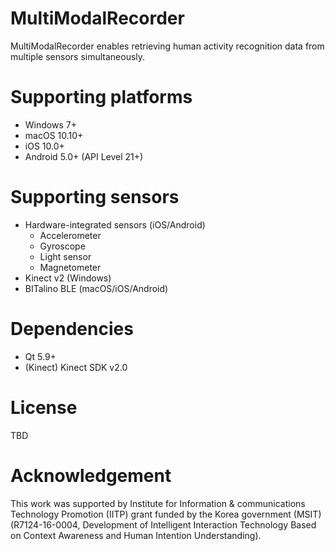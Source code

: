 # MultiModalRecorder

MultiModalRecorder enables retrieving human activity recognition data from multiple sensors simultaneously.


# Supporting platforms

- Windows 7+
- macOS 10.10+
- iOS 10.0+
- Android 5.0+ (API Level 21+)


# Supporting sensors

- Hardware-integrated sensors (iOS/Android)
  - Accelerometer
  - Gyroscope
  - Light sensor
  - Magnetometer
- Kinect v2 (Windows)
- BITalino BLE (macOS/iOS/Android)


# Dependencies

- Qt 5.9+
- (Kinect) Kinect SDK v2.0


# License

TBD


# Acknowledgement

This work was supported by Institute for Information & communications Technology Promotion (IITP) grant funded by the Korea government (MSIT) (R7124-16-0004, Development of Intelligent Interaction Technology Based on Context Awareness and Human Intention Understanding).
